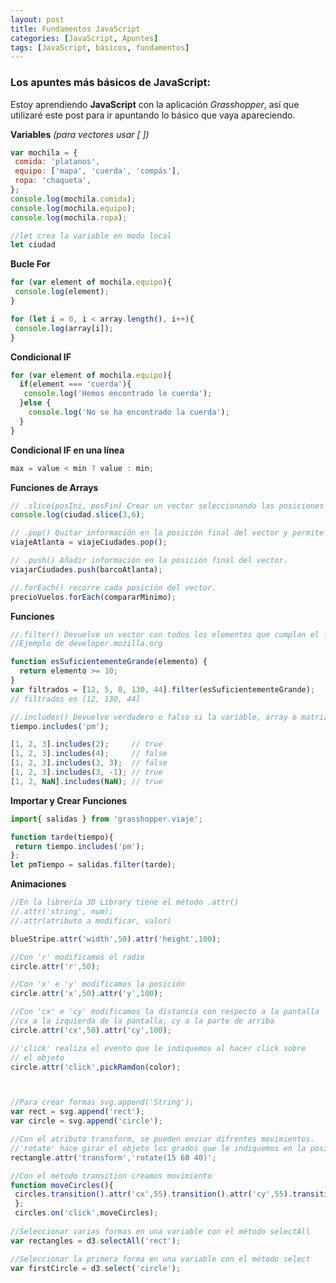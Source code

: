 ```yaml
---
layout: post
title: Fundamentos JavaScript
categories: [JavaScript, Apuntes]
tags: [JavaScript, básicos, fundamentos]
---
```


### Los apuntes más básicos de JavaScript:

Estoy aprendiendo **JavaScript** con la aplicación _Grasshopper_, así que utilizaré este post para ir apuntando lo básico que vaya apareciendo.

**Variables** _(para vectores usar [ ])_
```javascript
var mochila = {
 comida: 'platanos',
 equipo: ['mapa', 'cuerda', 'compás'],
 ropa: 'chaqueta',
};
console.log(mochila.comida);
console.log(mochila.equipo);
console.log(mochila.ropa);

//let crea la variable en modo local
let ciudad
```

**Bucle For** 
```javascript
for (var element of mochila.equipo){
 console.log(element);
}

for (let i = 0, i < array.length(), i++){
 console.log(array[i]);
}
```

**Condicional IF**
```javascript
for (var element of mochila.equipo){
  if(element === 'cuerda'){
   console.log('Hemos encontrado le cuerda');
  }else {
    console.log('No se ha encontrado la cuerda');
  }
}
```
**Condicional IF en una línea**
```javascript
max = value < min ? value : min;
```
**Funciones de Arrays**
```javascript
// .slice(posIni, posFin) Crear un vector seleccionando las posiciones de otro. 
console.log(ciudad.slice(3,6);

// .pop() Quitar información en la posición final del vector y permite guardarla en una variable.
viajeAtlanta = viajeCiudades.pop();

// .push() Añadir información en la posición final del vector.
viajarCiudades.push(barcoAtlanta);

//.forEach() recorre cada posición del vector.
precioVuelos.forEach(compararMinimo);

```
**Funciones**
```javascript
//.filter() Devuelve un vector con todos los elementos que cumplan el filtro.
//Ejemplo de developer.mozilla.org

function esSuficientementeGrande(elemento) {
  return elemento >= 10;
}
var filtrados = [12, 5, 8, 130, 44].filter(esSuficientementeGrande);
// filtrados es [12, 130, 44]

//.includes() Devuelve verdadero o falso si la variable, array o matriz contiene el elemento enviado.
tiempo.includes('pm');

[1, 2, 3].includes(2);     // true
[1, 2, 3].includes(4);     // false
[1, 2, 3].includes(3, 3);  // false
[1, 2, 3].includes(3, -1); // true
[1, 2, NaN].includes(NaN); // true

```
**Importar y Crear Funciones**
```javascript
import{ salidas } from 'grasshopper.viaje';

function tarde(tiempo){
 return tiempo.includes('pm');
};
let pmTiempo = salidas.filter(tarde);

```
**Animaciones**
```javascript
//En la librería 3D Library tiene el método .attr()
//.attr('string', num);
//.attr(atributo a modificar, valor)

blueStripe.attr('width',50).attr('height',100);

//Con 'r' modificamos el radio
circle.attr('r',50);

//Con 'x' e 'y' modificamos la posición
circle.attr('x',50).attr('y',100);

//Con 'cx' e 'cy' modificamos la distancia con respecto a la pantalla
//cx a la izquierda de la pantalla, cy a la parte de arriba
circle.attr('cx',50).attr('cy',100);

//'click' realiza el evento que le indiquemos al hacer click sobre
// el objeto
circle.attr('click',pickRamdon(color);



//Para crear formas svg.append('String');
var rect = svg.append('rect');
var circle = svg.append('circle');

//Con el atributo transform, se pueden enviar difrentes movimientos.
//'rotate' hace girar el objeto los grados que le indiquemos en la posición x e y (grados=15 x=60 y=40)
rectangle.attr('transform','rotate(15 60 40)';

//Con el método transition creamos movimiento
function moveCircles(){
 circles.transition().attr('cx',55).transition().attr('cy',55).transition().attr('r',30)
 };
 circles.on('click',moveCircles);
 
//Seleccionar varias formas en una variable con el método selectAll
var rectangles = d3.selectAll('rect');

//Seleccionar la primera forma en una variable con el método select
var firstCircle = d3.select('circle');

```
<!--stackedit_data:
eyJoaXN0b3J5IjpbMTc0ODIzOTE5NCwxMTUzODE5MzcxLDE4OD
E4MDYwNjYsMTg2Mjk3MjY0MiwtMzI5NjA2NDcxLC0xODMzNDcx
ODExLDMxMDY0NDk1NSw1NzY1NzE5ODksNjY1NTUzODgyLDExMT
IwOTQwNzBdfQ==
-->